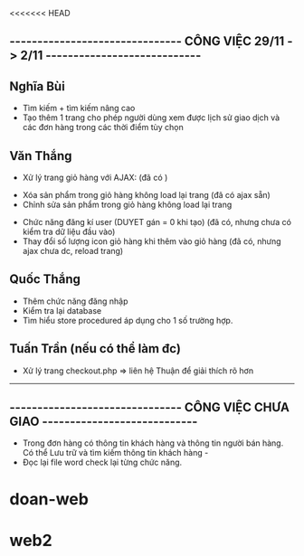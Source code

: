 
<<<<<<< HEAD
## ------------------------------- CÔNG VIỆC 29/11 -> 2/11 ----------------------------
## Nghĩa Bùi
- Tìm kiếm + tìm kiếm nâng cao
- Tạo thêm 1 trang cho phép người dùng xem được lịch sử giao dịch và các 
đơn hàng trong các thời điểm tùy chọn

## Văn Thắng
- Xử lý trang giỏ hàng với AJAX: (đã có )
+ Xóa sản phẩm trong giỏ hàng không load lại trang (đã có ajax sẵn)
+ Chỉnh sửa sản phẩm trong giỏ hàng không load lại trang 
- Chức năng đăng kí user (DUYET gán = 0 khi tạo) (đã có, nhưng chưa có kiểm tra dữ liệu đầu vào)
- Thay đổi số lượng icon giỏ hàng khi thêm vào giỏ hàng (đã có, nhưng ajax chưa dc, reload trang)

## Quốc Thắng
- Thêm chức năng đăng nhập 
- Kiểm tra lại database
- Tìm hiểu store procedured áp dụng cho 1 số trường hợp.

## Tuấn Trần (nếu có thể làm đc)
- Xử lý trang checkout.php
=>  liên hệ Thuận để giải thích rõ hơn
------------------------------------------------------------------------------------
## ------------------------------- CÔNG VIỆC CHƯA GIAO ----------------------------

- Trong đơn hàng có thông tin khách hàng và thông tin người bán hàng. Có thể Lưu trữ và tìm kiếm thông tin khách hàng -
- Đọc lại file word check lại từng chức năng.
# doan-web
# web2
